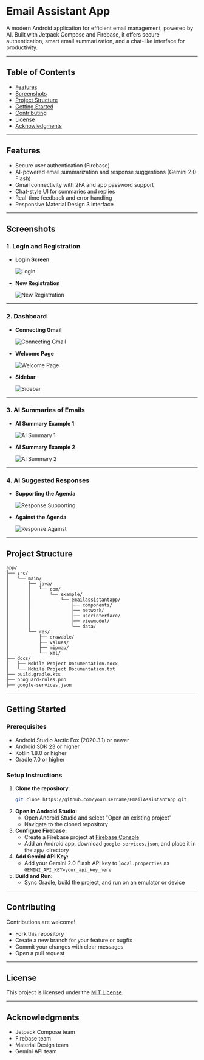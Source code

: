 # Email Assistant App

A modern Android application for efficient email management, powered by AI. Built with Jetpack Compose and Firebase, it offers secure authentication, smart email summarization, and a chat-like interface for productivity.

---

## Table of Contents

- [Features](#features)
- [Screenshots](#screenshots)
- [Project Structure](#project-structure)
- [Getting Started](#getting-started)
- [Contributing](#contributing)
- [License](#license)
- [Acknowledgments](#acknowledgments)

---

## Features

- Secure user authentication (Firebase)
- AI-powered email summarization and response suggestions (Gemini 2.0 Flash)
- Gmail connectivity with 2FA and app password support
- Chat-style UI for summaries and replies
- Real-time feedback and error handling
- Responsive Material Design 3 interface

---

## Screenshots

### 1. Login and Registration

- **Login Screen**

  ![Login](app/docs/Login.jpg)

- **New Registration**

  ![New Registration](docs/New_Registration.jpg)

---

### 2. Dashboard

- **Connecting Gmail**

  ![Connecting Gmail](docs/connecting_gmail.jpg)

- **Welcome Page**

  ![Welcome Page](docs/welcome_page.jpg)

- **Sidebar**

  ![Sidebar](docs/Sidebar.jpg)

---

### 3. AI Summaries of Emails

- **AI Summary Example 1**

  ![AI Summary 1](docs/AI_Summary_1.jpg)

- **AI Summary Example 2**

  ![AI Summary 2](docs/AI_Summary_2.jpg)

---

### 4. AI Suggested Responses

- **Supporting the Agenda**

  ![Response Supporting](docs/Response_supporting.jpg)

- **Against the Agenda**

  ![Response Against](docs/Response_against.jpg)

---

## Project Structure

```
app/
├── src/
│   └── main/
│       ├── java/
│       │   └── com/
│       │       └── example/
│       │           └── emailassistantapp/
│       │               ├── components/
│       │               ├── network/
│       │               ├── userinterface/
│       │               ├── viewmodel/
│       │               └── data/
│       └── res/
│           ├── drawable/
│           ├── values/
│           ├── mipmap/
│           └── xml/
├── docs/
│   ├── Mobile Project Documentation.docx
│   └── Mobile Project Documentation.txt
├── build.gradle.kts
├── proguard-rules.pro
├── google-services.json
```

---

## Getting Started

### Prerequisites

- Android Studio Arctic Fox (2020.3.1) or newer
- Android SDK 23 or higher
- Kotlin 1.8.0 or higher
- Gradle 7.0 or higher

### Setup Instructions

1. **Clone the repository:**
   ```sh
   git clone https://github.com/yourusername/EmailAssistantApp.git
   ```
2. **Open in Android Studio:**
   - Open Android Studio and select "Open an existing project"
   - Navigate to the cloned repository
3. **Configure Firebase:**
   - Create a Firebase project at [Firebase Console](https://console.firebase.google.com/)
   - Add an Android app, download `google-services.json`, and place it in the `app/` directory
4. **Add Gemini API Key:**
   - Add your Gemini 2.0 Flash API key to `local.properties` as `GEMINI_API_KEY=your_api_key_here`
5. **Build and Run:**
   - Sync Gradle, build the project, and run on an emulator or device

---

## Contributing

Contributions are welcome!

- Fork this repository
- Create a new branch for your feature or bugfix
- Commit your changes with clear messages
- Open a pull request

---

## License

This project is licensed under the [MIT License](LICENSE).

---

## Acknowledgments

- Jetpack Compose team
- Firebase team
- Material Design team
- Gemini API team
